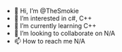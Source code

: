 - 👋 Hi, I’m @TheSmokie
- 👀 I’m interested in c#, C++
- 🌱 I’m currently learning C++
- 💞️ I’m looking to collaborate on N/A
- 📫 How to reach me N/A

<!---
TheSmokie/TheSmokie is a ✨ special ✨ repository because its `README.md` (this file) appears on your GitHub profile.
You can click the Preview link to take a look at your changes.
--->
